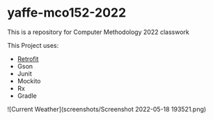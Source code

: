 # yaffe-mco152-2022

This is a repository for Computer Methodology 2022 classwork 

This Project uses:
- [Retrofit](https://github.com/square/retrofit)
- Gson
- Junit
- Mockito
- Rx
- Gradle

![Current Weather](screenshots/Screenshot 2022-05-18 193521.png)
